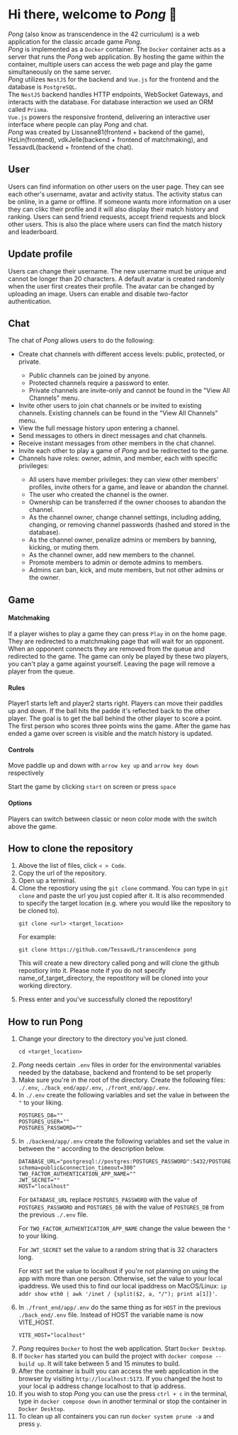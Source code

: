 <!DOCTYPE html>
<html><div class="welcome">
  <h1>Hi there, welcome to <i>Pong</i> 👋</h1>
  <subtitle><i>Pong</i> (also know as transcendence in the 42 curriculum) is a web application for the classic arcade game <i>Pong</i>.<br>
<i>Pong</i> is implemented as a <code>Docker</code> container. 
The <code>Docker</code> container acts as a server that runs the <i>Pong</i> web application.
By hosting the game within the container, multiple users can access the web page and play the game simultaneously on the same server.<br>
<i>Pong</i> utilizes <code>NestJS</code> for the backend and <code>Vue.js</code> for the frontend and the database is <code>PostgreSQL</code>.<br>
The <code>NestJS</code> backend handles HTTP endpoints, WebSocket Gateways, and interacts with the database. For database interaction we used an ORM called <code>Prisma</code>.<br>
<code>Vue.js</code> powers the responsive frontend, delivering an interactive user interface where people can play <i>Pong</i> and chat.<br>
<i>Pong</i> was created by Lissanne81(frontend + backend of the game), HzLin(frontend), vdkJelle(backend + frontend of matchmaking), and TessavdL(backend + frontend of the chat).</subtitle>
</div>

<div class="user">
  <h2>User</h2>
  Users can find information on other users on the user page. They can see each other's username, avatar and activity status.
  The activity status can be online, in a game or offline.
  If someone wants more information on a user they can clikc their profile and it will also display their match history and ranking.
  Users can send friend requests, accept friend requests and block other users.
  This is also the place where users can find the match history and leaderboard.
</div>

<div class="profile">
  <h2>Update profile</h2>
  Users can change their username. The new username must be unique and cannot be longer than 20 characters.
  A default avatar is created randomly when the user first creates their profile. The avatar can be changed by uploading an image.
  Users can enable and disable two-factor authentication.
</div>

<div class="chat">
  <h2>Chat</h2>
  The chat of <i>Pong</i> allows users to do the following:
  <ul>
    <li>Create chat channels with different access levels: public, protected, or private.</li>
    <ul>
      <li>Public channels can be joined by anyone.</li>
      <li>Protected channels require a password to enter.</li>
      <li>Private channels are invite-only and cannot be found in the "View All Channels" menu.</li>
    </ul>
    <li>Invite other users to join chat channels or be invited to existing channels. Existing channels can be found in the "View All Channels" menu.</li>
    <li>View the full message history upon entering a channel.</li>
    <li>Send messages to others in direct messages and chat channels.</li>
    <li>Receive instant messages from other members in the chat channel.</li>
    <li>Invite each other to play a game of <i>Pong</i> and be redirected to the game.</li>
    <li>Channels have roles: owner, admin, and member, each with specific privileges:</li>
    <ul>
      <li>All users have member privileges: they can view other members' profiles, invite others for a game, and leave or abandon the channel.</li>
      <li>The user who created the channel is the owner.</li>
      <li>Ownership can be transferred if the owner chooses to abandon the channel.</li>
      <li>As the channel owner, change channel settings, including adding, changing, or removing channel passwords (hashed and stored in the database).</li>
      <li>As the channel owner, penalize admins or members by banning, kicking, or muting them.</li>
      <li>As the channel owner, add new members to the channel.</li>
      <li>Promote members to admin or demote admins to members.</li>
      <li>Admins can ban, kick, and mute members, but not other admins or the owner.</li>
    </ul>
  </ul>
</div>

<div class="game">
  <h2>Game</h2>  
  <div class="matchmaking">
    <h4>Matchmaking</h4>
    If a player wishes to play a game they can press <code>Play</code> in on the home page.
    They are redirected to a matchmaking page that will wait for an opponent.
    When an opponent connects they are removed from the queue and redirected to the game.
    The game can only be played by these two players, you can't play a game against yourself.
    Leaving the page will remove a player from the queue.
  </div>
  <h4>Rules</h4>
  <p>Player1 starts left and player2 starts right. Players can move their paddles up and down.
  If the ball hits the padde it's reflected back to the other player. The goal is to get the ball behind the other player to score a point.
  The first person who scores three points wins the game. After the game has ended a game over screen is visible and the match history is updated.</p>
  <h4>Controls</h4>
    <p>Move paddle up and down with <code>arrow key up</code> and <code>arrow key down</code> respectively</p>
    <p>Start the game by clicking <code>start</code> on screen or press <code>space</code></p>
  <h4>Options</h4>
  <p>Players can switch between classic or neon color mode with the switch above the game.
</div>

<div class="clone">
  <h2>How to clone the repository</h2>
  <ol>
    <li>Above the list of files, click <code>< > Code</code>.</li>
    <li>Copy the url of the repository.</li>
    <li>Open up a terminal.</li>
    <li>Clone the repostiory using the <code>git clone</code> command. You can type in <code>git clone</code> and paste the url you just copied after it. It is also recommended to specify the target location (e.g. where you would like the repository to be cloned to).
<p>

```
git clone <url> <target_location>
```
  </p>
      <p>For example:</p><p>

```
git clone https://github.com/TessavdL/transcendence pong
```
  </p>
      <p>This will create a new directory called pong and will clone the github repostiory into it. Please note if you do not specify name_of_target_directory, the repostitory will be cloned into your working directory.</p>
    </li>
    <li>Press enter and you've successfully cloned the repostitory!</li>
  </ol>
</div>
<div class="run">
  <h2>How to run Pong</h2>
  <ol>
    <li>Change your directory to the directory you've just cloned.</li><p>
      
```
cd <target_location>
```
  </p>
    <li><i>Pong</i> needs certain <code>.env</code> files in order for the environmental variables needed by the database, backend and frontend to be set properly</li>
    <li>Make sure you're in the root of the directory. Create the following files: <code>./.env</code>, <code>./back_end/app/.env</code>, <code>./front_end/app/.env</code>.</li>
    <li>In <code>./.env</code> create the following variables and set the value in between the <code>"</code> to your liking.
      
```
POSTGRES_DB=""
POSTGRES_USER=""
POSTGRES_PASSWORD=""
```
   <li>
<p>In <code>./backend/app/.env</code> create the following variables and set the value in between the <code>"</code> according to the description below.</p>
     
```
DATABASE_URL="postgresql://postgres:POSTGRES_PASSWORD":5432/POSTGRES_DB?schema=public&connection_timeout=300"
TWO_FACTOR_AUTHENTICATION_APP_NAME=""
JWT_SECRET=""
HOST="localhost"
```
<p>For <code>DATABASE_URL</code> replace <code>POSTGRES_PASSWORD</code> with the value of <code>POSTGRES_PASSWORD</code> and <code>POSTGRES_DB</code> with the value of <code>POSTGRES_DB</code> from the previous <code>./.env</code> file.</p>
<p>For <code>TWO_FACTOR_AUTHENTICATION_APP_NAME</code> change the value beween the <code>"</code> to your liking.</p>
<p>For <code>JWT_SECRET</code> set the value to a random string that is 32 characters long.</p>
<p>For <code>HOST</code> set the value to localhost if you're not planning on using the app with more than one person. Otherwise, set the value to your local ipaddress.
We used this to find our local ipaddress on MacOS/Linux: <code>ip addr show eth0 | awk '/inet / {split($2, a, "/"); print a[1]}'</code>.</p>
  <li>In <code>./front_end/app/.env</code> do the same thing as for <code>HOST</code> in the previous <code>./back_end/.env</code> file.
  Instead of HOST the variable name is now VITE_HOST.
      
```
VITE_HOST="localhost"
```
   <li><i>Pong</i> requires <code>Docker</code> to host the web application. Start <code>Docker Desktop</code>.</li>
    <li>If <code>Docker</code> has started you can build the project with <code>docker compose --build up</code>. It will take between 5 and 15 minutes to build.</li>
    <li>After the container is built you can access the web application in the browser by visiting <code>http://localhost:5173</code>.
   If you changed the host to your local ip address change localhost to that ip address.</li>
    <li>If you wish to stop <i>Pong</i> you can use the press <code>ctrl + c</code> in the terminal, type in <code>docker compose down</code> in another terminal or stop the container in <code>Docker Desktop</code>.</li>
    <li>To clean up all containers you can run <code>docker system prune -a</code> and press <code>y</code>.</li>
  </ol>
</div>
